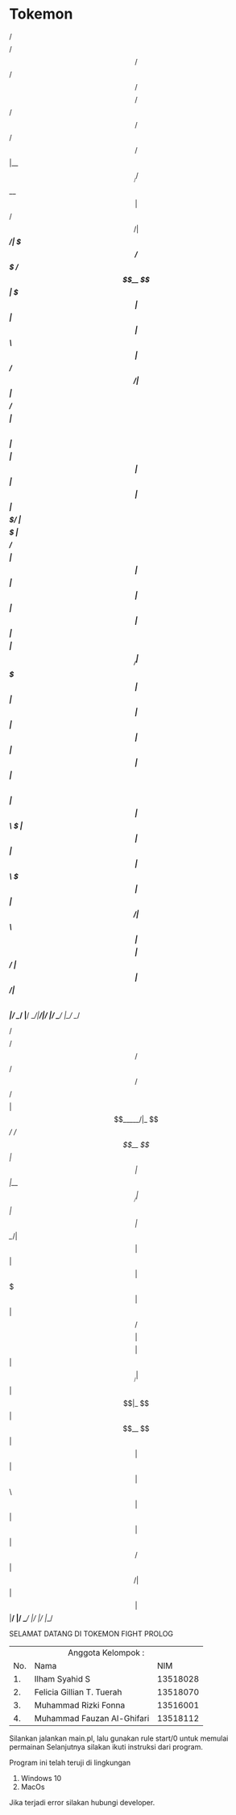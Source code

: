 # Tokemon

 /$$$$$$$$ /$$$$$$  /$$   /$$ /$$$$$$$$ /$$      /$$  /$$$$$$  /$$   /$$
|__  $$__//$$__  $$| $$  /$$/| $$_____/| $$$    /$$$ /$$__  $$| $$$ | $$
   | $$  | $$  \ $$| $$ /$$/ | $$      | $$$$  /$$$$| $$  \ $$| $$$$| $$
   | $$  | $$  | $$| $$$$$/  | $$$$$   | $$ $$/$$ $$| $$  | $$| $$ $$ $$
   | $$  | $$  | $$| $$  $$  | $$__/   | $$  $$$| $$| $$  | $$| $$  $$$$
   | $$  | $$  | $$| $$\  $$ | $$      | $$\  $ | $$| $$  | $$| $$\  $$$
   | $$  |  $$$$$$/| $$ \  $$| $$$$$$$$| $$ \/  | $$|  $$$$$$/| $$ \  $$
   |__/   \______/ |__/  \__/|________/|__/     |__/ \______/ |__/  \__/


 /$$$$$$$$ /$$$$$$  /$$$$$$  /$$   /$$ /$$$$$$$$
| $$_____/|_  $$_/ /$$__  $$| $$  | $$|__  $$__/
| $$        | $$  | $$  \__/| $$  | $$   | $$
| $$$$$     | $$  | $$ /$$$$| $$$$$$$$   | $$
| $$__/     | $$  | $$|_  $$| $$__  $$   | $$
| $$        | $$  | $$  \ $$| $$  | $$   | $$
| $$       /$$$$$$|  $$$$$$/| $$  | $$   | $$
|__/      |______/ \______/ |__/  |__/   |__/

SELAMAT DATANG DI TOKEMON FIGHT PROLOG
<table>
    <tr>
        <td colspan=3 align="center">Anggota Kelompok :</td>
    </tr>
    <tr>
        <td>No.</td>
        <td>Nama</td>
        <td>NIM</td>
    </tr>
    <tr>
        <td>1.</td>
        <td>Ilham Syahid S</td>
        <td>13518028</td>
    </tr>
    <tr>
        <td>2.</td>
        <td>Felicia Gillian T. Tuerah</td>
        <td>13518070</td>
    </tr>
    <tr>
        <td>3.</td>
        <td>Muhammad Rizki Fonna</td>
        <td>13516001</td>
    </tr>
    <tr>
        <td>4.</td>
        <td>Muhammad Fauzan Al-Ghifari</td>
        <td>13518112</td>
    </tr>
</table>

Silankan jalankan main.pl, lalu gunakan rule start/0 untuk memulai permainan
Selanjutnya silakan ikuti instruksi dari program.

Program ini telah teruji di lingkungan
1. Windows 10
2. MacOs

Jika terjadi error silakan hubungi developer.

